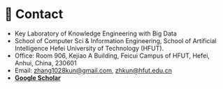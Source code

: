 # 📍 Contact
- Key Laboratory of Knowledge Engineering with Big Data
- School of Computer Sci & Information Engineering,   School of Artificial Intelligence
Hefei University of Technology (HFUT).
- Office:  Room 906, Kejiao A Building, Feicui Campus of HFUT, Hefei, Anhui, China, 230601
- Email:  [zhang1028kun@gmail.com](mailto:zhang1028kun@gmail.com), [zhkun@hfut.edu.cn](mailto:zhkun@hfut.edu.cn)
- [**Google Scholar**](https://scholar.google.com/citations?user=40coXH4AAAAJ)